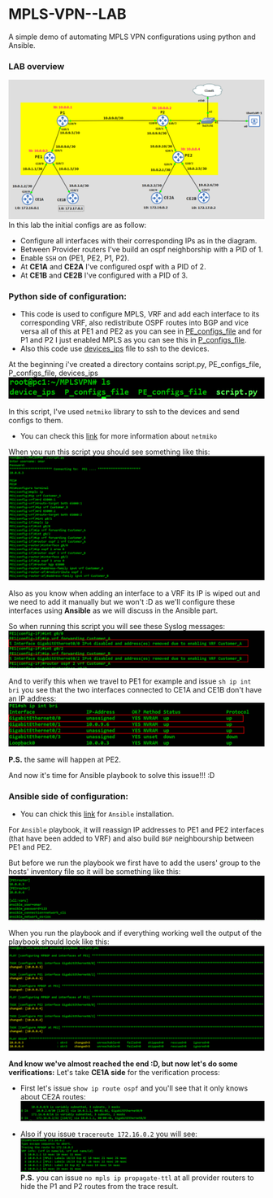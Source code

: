  # MPLS-VPN--LAB
A simple demo of automating MPLS VPN configurations using python and Ansible.

### LAB overview
![](images/Topology.PNG)
In this lab the initial configs are as follow:
* Configure all interfaces with their corresponding IPs as in the diagram.
* Between Provider routers I've build an ospf neighborship with a PID of 1.  
* Enable `SSH` on (PE1, PE2, P1, P2).
* At **CE1A** and **CE2A** I've configured ospf with a PID of 2.
* At **CE1B** and **CE2B** I've configured with a PID of 3.

### Python side of configuration:
* This code is used to configure MPLS, VRF and add each interface to its corresponding VRF, also redistribute OSPF routes into BGP and vice versa all of this at PE1 and PE2 as you can see in [PE_configs_file](https://github.com/m-omar628/MPLS-VPN--LAB/blob/main/config_files/PE_configs_file) and for P1 and P2 I just enabled MPLS as you can see this in [P_configs_file](https://github.com/m-omar628/MPLS-VPN--LAB/blob/main/config_files/P_configs_file).
* Also this code use [devices_ips](https://github.com/m-omar628/MPLS-VPN--LAB/blob/main/config_files/devices_ips) file to ssh to the devices.

At the beginning i've created a directory contains script.py, PE_configs_file, P_configs_file, devices_ips
![](images/ls.PNG)

In this script, I've used  `netmiko` library to ssh to the devices and send configs to them.
* You can check this [link](https://pypi.org/project/netmiko/) for more information about `netmiko`

When you run this script you should see something like this:
![](images/script.PNG)

Also as you know when adding an interface to a VRF its IP is wiped out and we need to add it manually but we won't :D as we'll configure these interfaces using **Ansible** as we will discuss in the Ansible part.

So when running this script you will see these Syslog messages:
![](images/pic7.PNG)

And to verify this when we travel to PE1 for example and issue `sh ip int bri` you see that the two interfaces connected to CE1A and CE1B don't have an IP address:
![](images/pic8.PNG)

**P.S.** the same will happen at PE2.

And now it's time for Ansible playbook to solve this issue!!! :D

### Ansible side of configuration:
* You can chick this [link](https://docs.ansible.com/ansible/latest/installation_guide/intro_installation.html) for `Ansible` installation.

For `Ansible` playbook, it will reassign IP addresses to PE1 and PE2 interfaces (that have been added to VRF) and also build `BGP` neighbourship between PE1 and PE2.

But before we run the playbook we first have to add the users' group to the hosts' inventory file so it will be something like this:
![](images/pic9.PNG)

When you run the playbook and if everything working well the output of the playbook should look like this:
![](images/playbook.PNG)

**And know we've almost reached the end :D, but now let's do some verifications:**
Let's take **CE1A side** for the verification process:
* First let's issue `show ip route ospf` and you'll see that it only knows about CE2A routes:
![](images/pic10.PNG)

* Also if you issue `traceroute 172.16.0.2` you will see:
![](images/CE1A_trace.PNG)
**P.S.** you can issue `no mpls ip propagate-ttl` at all provider routers to hide the P1 and P2 routes from the trace result.
